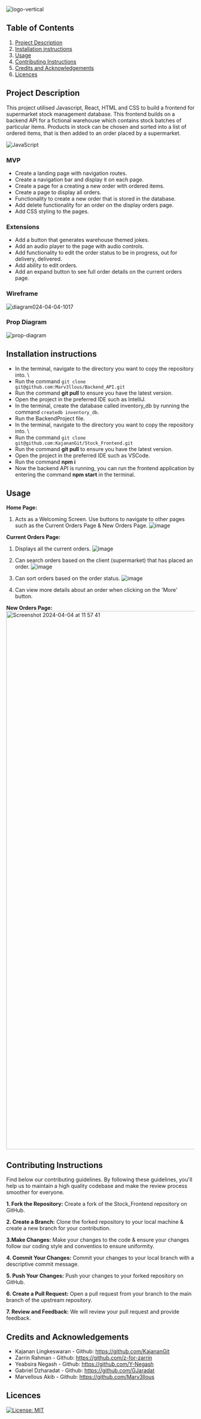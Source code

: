 ![logo-vertical](https://github.com/KajananGit/Stock_Frontend/assets/92640386/9f5b6ba0-5a55-4ded-807f-0fdc30f5fd51)

</h1>

## Table of Contents
1. [Project Description](#project-description)
2. [Installation instructions](#installation-instructions)
3. [Usage](#usage)
4. [Contributing Instructions](#contributing-instructions)
5. [Credits and Acknowledgements](#credits-and-acknowledgements)
6. [Licences](#licences)


## Project Description
This project utilised Javascript, React, HTML and CSS to build a frontend for supermarket stock management database. 
This frontend builds on a backend API for a fictional warehouse which contains stock batches of particular items. Products in stock can be chosen and sorted into a list of ordered items, that is then added to an order placed by a supermarket.


![JavaScript](https://img.shields.io/badge/javascript-grey?logo=javascript)



### MVP
- Create a landing page with navigation routes.
- Create a navigation bar and display it on each page.
- Create a page for a creating a new order with ordered items.
- Create a page to display all orders.
- Functionality to create a new order that is stored in the database.
- Add delete functionality for an order on the display orders page.
- Add CSS styling to the pages.


### Extensions
- Add a button that generates warehouse themed jokes.
- Add an audio player to the page with audio controls.
- Add functionality to edit the order status to be in progress, out for delivery, delivered.
- Add ability to edit orders.
- Add an expand button to see full order details on the current orders page.

### Wireframe 
![diagram024-04-04-1017](https://github.com/KajananGit/Stock_Frontend/assets/156658708/c2e6c41d-4128-433d-a73f-e99a491e86fe)




### Prop Diagram
![prop-diagram](https://github.com/KajananGit/Stock_Frontend/assets/149251586/b04cd8aa-c3ad-4e5c-9dde-4313cf65b462)



## Installation instructions
- In the terminal, navigate to the directory you want to copy the repository into. \
- Run the command ```git clone git@github.com:Marv3llous/Backend_API.git```
- Run the command **git pull** to ensure you have the latest version.
- Open the project in the preferred IDE such as IntelliJ.
- In the terminal, create the database called inventory_db by running the command ```createdb inventory_db```.
- Run the BackendProject file.
- In the terminal, navigate to the directory you want to copy the repository into. \
- Run the command ```git clone git@github.com:KajananGit/Stock_Frontend.git```
- Run the command **git pull** to ensure you have the latest version.
- Open the project in the preferred IDE such as VSCode.
- Run the command **npm i**
- Now the backend API is running, you can run the frontend application by entering the command **npm start** in the terminal.


## Usage
**Home Page:**
1. Acts as a Welcoming Screen. Use buttons to navigate to other pages such as the Current Orders Page & New Orders Page.
![image](https://github.com/KajananGit/Stock_Frontend/assets/100879327/e335f629-18d7-426e-afe1-a7680fafefe0)


**Current Orders Page:**
1. Displays all the current orders.
![image](https://github.com/KajananGit/Stock_Frontend/assets/100879327/ee92b6dc-01cb-43fb-a2a0-cdeea5ac5bac)

2. Can search orders based on the client (supermarket) that has placed an order.
![image](https://github.com/KajananGit/Stock_Frontend/assets/100879327/95f0a394-5f05-4baf-ad19-740508246294)

3. Can sort orders based on the order status.
![image](https://github.com/KajananGit/Stock_Frontend/assets/100879327/497d4afa-a6eb-4fb6-8da0-1716c1481d60)

4. Can view more details about an order when clicking on the 'More' button.




**New Orders Page:**
<img width="1438" alt="Screenshot 2024-04-04 at 11 57 41" src="https://github.com/KajananGit/Stock_Frontend/assets/156658708/5e79379a-11c3-465f-a804-68745fdcd86a">


## Contributing Instructions
Find below our contributing guidelines. By following these guidelines, you'll help us to maintain a high quality codebase and make the review process smoother for everyone.

**1. Fork the Repository:** Create a fork of the Stock_Frontend repository on GitHub.

**2. Create a Branch:** Clone the forked repository to your local machine & create a new branch for your contribution.

**3.Make Changes:** Make your changes to the code & ensure your changes follow our coding style and conventios to ensure uniformity.

**4. Commit Your Changes:** Commit your changes to your local branch with a descriptive commit message.

**5. Push Your Changes:** Push your changes to your forked repository on GitHub.
     
**6. Create a Pull Request:** Open a pull request from your branch to the main branch of the upstream repository.

**7. Review and Feedback:** We will review your pull request and provide feedback.

## Credits and Acknowledgements
- Kajanan Lingkeswaran - Github: https://github.com/KajananGit
- Zarrin Rahman - Github: https://github.com/z-for-zarrin
- Yeabsira Negash - Github: https://github.com/Y-Negash
- Gabriel Dzharadat - Github: https://github.com/GJaradat
- Marvellous Akib - Github: https://github.com/Marv3llous

## Licences
[![License: MIT](https://img.shields.io/badge/License-MIT-yellow.svg)](https://opensource.org/licenses/MIT)
